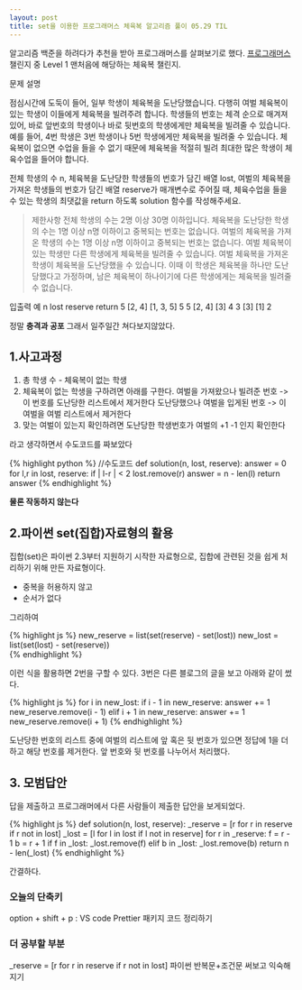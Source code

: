 ```yaml
---
layout: post
title: set을 이용한 프로그래머스 체육복 알고리즘 풀이 05.29 TIL
---
```


알고리즘 백준을 하려다가 추천을 받아 프로그래머스를 살펴보기로 했다. 
<a href="https://programmers.co.kr/learn/challenges">프로그래머스</a> 챌린지 중 Level 1 맨처음에 해당하는 체육복 챌린지.  

<div class="message">
  문제 설명

  점심시간에 도둑이 들어, 일부 학생이 체육복을 도난당했습니다. 다행히 여벌 체육복이 있는 학생이 이들에게 체육복을 빌려주려 합니다. 학생들의 번호는 체격 순으로 매겨져 있어, 바로 앞번호의 학생이나 바로 뒷번호의 학생에게만 체육복을 빌려줄 수 있습니다. 예를 들어, 4번 학생은 3번 학생이나 5번 학생에게만 체육복을 빌려줄 수 있습니다. 체육복이 없으면 수업을 들을 수 없기 때문에 체육복을 적절히 빌려 최대한 많은 학생이 체육수업을 들어야 합니다.

  전체 학생의 수 n, 체육복을 도난당한 학생들의 번호가 담긴 배열 lost, 여벌의 체육복을 가져온 학생들의 번호가 담긴 배열 reserve가 매개변수로 주어질 때, 체육수업을 들을 수 있는 학생의 최댓값을 return 하도록 solution 함수를 작성해주세요.
</div>

> 제한사항 
    전체 학생의 수는 2명 이상 30명 이하입니다.
    체육복을 도난당한 학생의 수는 1명 이상 n명 이하이고 중복되는 번호는 없습니다.
    여벌의 체육복을 가져온 학생의 수는 1명 이상 n명 이하이고 중복되는 번호는 없습니다.
    여벌 체육복이 있는 학생만 다른 학생에게 체육복을 빌려줄 수 있습니다.
    여벌 체육복을 가져온 학생이 체육복을 도난당했을 수 있습니다. 이때 이 학생은 체육복을 하나만 도난당했다고 가정하며, 남은 체육복이 하나이기에 다른 학생에게는 체육복을 빌려줄 수 없습니다.

입출력 예
n	lost	reserve	    return
5	[2, 4]	[1, 3, 5]	 5
5	[2, 4]	[3]	         4
3	[3]	    [1]	         2

정말 **충격과 공포** 그래서 일주일간 쳐다보지않았다.

## 1.사고과정

1. 총 학생 수 - 체육복이 없는 학생
2. 체육복이 없는 학생을 구하려면 아래를 구한다.
    여벌을 가져왔으나 빌려준 번호 -> 이 번호를 도난당한 리스트에서 제거한다
    도난당했으나 여벌을 입게된 번호 -> 이 여벌을 여벌 리스트에서 제거한다
3. 맞는 여벌이 있는지 확인하려면 도난당한 학생번호가 여벌의 +1 -1 인지 확인한다

라고 생각하면서 수도코드를 짜보았다   

{% highlight python %}
//수도코드
def solution(n, lost, reserve):
     answer = 0    
     for l,r in lost, reserve:
         if | l-r | < 2 
            lost.remove(r)
    answer = n - len(l)
    return answer
{% endhighlight %}

<strong>물론 작동하지 않는다</strong>

## 2.파이썬 set(집합)자료형의 활용 

<div class ="message">
  집합(set)은 파이썬 2.3부터 지원하기 시작한 자료형으로, 집합에 관련된 것을 쉽게 처리하기 위해 만든 자료형이다. 
</div>

* 중복을 허용하지 않고
* 순서가 없다

그리하여 

{% highlight js %}
    new_reserve = list(set(reserve) - set(lost))
    new_lost = list(set(lost) - set(reserve))   
{% endhighlight %}

이런 식을 활용하면 2번을 구할 수 있다.
3번은 다른 블로그의 글을 보고 아래와 같이 썼다. 

{% highlight js %}
    for i in new_lost: 
        if i - 1 in new_reserve: 
            answer += 1 
            new_reserve.remove(i - 1) 
        elif i + 1 in new_reserve: 
            answer += 1 
            new_reserve.remove(i + 1) 
{% endhighlight %}

도난당한 번호의 리스트 중에 여벌의 리스트에 앞 혹은 뒷 번호가 있으면 정답에 1을 더하고 해당 번호를 제거한다.
앞 번호와 뒷 번호를 나누어서 처리했다.

## 3. 모범답안

답을 제출하고 프로그래머에서 다른 사람들이 제출한 답안을 보게되었다. 

{% highlight js %}
    def solution(n, lost, reserve):
    _reserve = [r for r in reserve if r not in lost]
    _lost = [l for l in lost if l not in reserve]
    for r in _reserve:
        f = r - 1
        b = r + 1
        if f in _lost:
            _lost.remove(f)
        elif b in _lost:
            _lost.remove(b)
    return n - len(_lost)
{% endhighlight %}

간결하다.

### 오늘의 단축키

option + shift + p : VS code Prettier 패키지 코드 정리하기 


### 더 공부할 부분

_reserve = [r for r in reserve if r not in lost] 파이썬 반복문+조건문 써보고 익숙해지기 